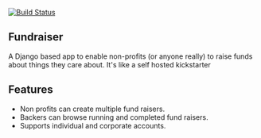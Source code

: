 
[![Build Status](https://travis-ci.org/agiliq/fundraiser.png?branch=license)](https://travis-ci.org/agiliq/fundraiser)

Fundraiser
------------------

A Django based app to enable non-profits (or anyone really) to raise funds about things they care about. 
It's like a self hosted kickstarter


Features
-------------------

* Non profits can create multiple fund raisers.
* Backers can browse running and completed fund raisers.
* Supports individual and corporate accounts.
